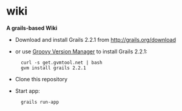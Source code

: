 wiki
====

**A grails-based Wiki**

* Download and install Grails 2.2.1 from http://grails.org/download
* or use [Groovy Version Manager](https://github.com/gvmtool/gvm) to install Grails 2.2.1:

        curl -s get.gvmtool.net | bash
        gvm install grails 2.2.1

* Clone this repository
* Start app:

        grails run-app
